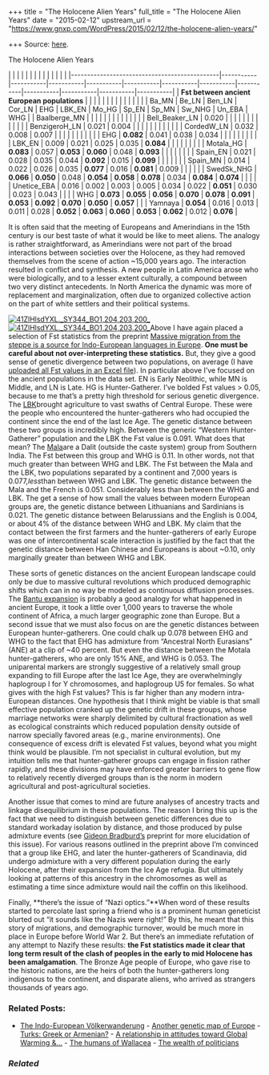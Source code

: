 +++
title = "The Holocene Alien Years"
full_title = "The Holocene Alien Years"
date = "2015-02-12"
upstream_url = "https://www.gnxp.com/WordPress/2015/02/12/the-holocene-alien-years/"

+++
Source: [here](https://www.gnxp.com/WordPress/2015/02/12/the-holocene-alien-years/).

The Holocene Alien Years

|                                              |           |           |           |           |           |           |           |           |           |           |           |           | |----------------------------------------------|-----------|-----------|-----------|-----------|-----------|-----------|-----------|-----------|-----------|-----------|-----------|-----------| | **Fst between ancient European populations** |           |           |           |           |           |           |           |           |           |           |           |           | |                                             | Ba_MN     | Be_LN     | Ben_LN    | Cor_LN    | EHG       | LBK_EN    | Mo_HG     | Sp_EN     | Sp_MN     | Sw_NHG    | Un_EBA    | WHG       | | Baalberge_MN                                 |          |          |          |          |          |          |          |          |          |          |          |          | | Bell_Beaker_LN                               | 0.020     |          |          |          |          |          |          |          |          |          |          |          | | BenzigeroH_LN                                | 0.021     | 0.004     |          |          |          |          |          |          |          |          |          |          | | CordedW_LN                                   | 0.032     | 0.008     | 0.007     |          |          |          |          |          |          |          |          |          | | EHG                                          | **0.082** | 0.041     | 0.038     | 0.034     |          |          |          |          |          |          |          |          | | LBK_EN                                       | 0.009     | 0.021     | 0.025     | 0.035     | **0.084** |          |          |          |          |          |          |          | | Motala_HG                                    | **0.083** | 0.057     | **0.053** | **0.060** | 0.048     | **0.093** |          |          |          |          |          |          | | Spain_EN                                     | 0.021     | 0.028     | 0.035     | 0.044     | **0.092** | 0.015     | **0.099** |          |          |          |          |          | | Spain_MN                                     | 0.014     | 0.022     | 0.026     | 0.035     | **0.077** | 0.016     | **0.081** | 0.009     |          |          |          |          | | SwedSk_NHG                                   | **0.066** | **0.050** | 0.048     | **0.054** | **0.058** | **0.078** | 0.034     | **0.084** | **0.074** |          |          |          | | Unetice_EBA                                  | 0.016     | 0.002     | 0.003     | 0.005     | 0.034     | 0.022     | **0.051** | 0.030     | 0.023     | 0.043     |          |          | | WHG                                          | **0.073** | **0.055** | **0.056** | **0.070** | **0.078** | **0.091** | **0.053** | **0.092** | **0.070** | **0.050** | **0.057** |          | | Yamnaya                                      | **0.054** | 0.016     | 0.013     | 0.011     | 0.028     | **0.052** | **0.063** | **0.060** | **0.053** | **0.062** | 0.012     | **0.076** |

It is often said that the meeting of Europeans and Amerindians in the 15th century is our best taste of what it would be like to meet aliens. The analogy is rather straightforward, as Amerindians were not part of the broad interactions between societies over the Holocene, as they had removed themselves from the scene of action \~15,000 years ago. The interaction resulted in conflict and synthesis. A new people in Latin America arose who were biologically, and to a lesser extent culturally, a compound between two very distinct antecedents. In North America the dynamic was more of replacement and marginalization, often due to organized collective action on the part of white settlers and their political systems.

[![41ZlHlsdYXL.\_SY344_BO1,204,203,200\_](https://i0.wp.com/www.unz.com/wp-content/uploads/2015/02/41ZlHlsdYXL._SY344_BO1204203200_-205x300.jpg?resize=205%2C300)![41ZlHlsdYXL.\_SY344_BO1,204,203,200\_](https://i0.wp.com/www.unz.com/wp-content/uploads/2015/02/41ZlHlsdYXL._SY344_BO1204203200_-205x300.jpg?resize=205%2C300)](https://www.amazon.com/exec/obidos/ASIN/B000RGSUMM/geneexpressio-20)Above I have again placed a selection of Fst statistics from the preprint [Massive migration from the steppe is a source for Indo-European languages in Europe](http://biorxiv.org/content/early/2015/02/10/013433). **One must be careful about not over-interpreting these statistics.** But, they give a good sense of genetic divergence between two populations, on average (I have [uploaded all Fst values in an Excel file](http://www.unz.com/wp-content/uploads/2015/02/Fst.xlsx)). In particular above I’ve focused on the ancient populations in the data set. EN is Early Neolithic, while MN is Middle, and LN is Late. HG is Hunter-Gatherer. I’ve bolded Fst values \> 0.05, because to me that’s a pretty high threshold for serious genetic divergence. The [LBK](https://en.wikipedia.org/wiki/Beaker_culture)brought agriculture to vast swaths of Central Europe. These were the people who encountered the hunter-gatherers who had occupied the continent since the end of the last Ice Age. The genetic distance between these two groups is incredibly high. Between the generic “Western Hunter-Gatherer” population and the LBK the Fst value is 0.091. What does that mean? The [Mala](https://en.wikipedia.org/wiki/Mala_(caste))are a Dalit (outside the caste system) group from Southern India. The Fst between this group and WHG is 0.11. In other words, not that much greater than between WHG and LBK. The Fst between the Mala and the LBK, two populations separated by a continent and 7,000 years is 0.077,*less*than between WHG and LBK. The genetic distance between the Mala and the French is 0.051. Considerably less than between the WHG and LBK. The get a sense of how small the values between modern European groups are, the genetic distance between Lithuanians and Sardinians is 0.021. The genetic distance between Belarussians and the English is 0.004, or about 4% of the distance between WHG and LBK. My claim that the contact between the first farmers and the hunter-gatherers of early Europe was one of intercontinental scale interaction is justified by the fact that the genetic distance between Han Chinese and Europeans is about \~0.10, only marginally greater than between WHG and LBK.

These sorts of genetic distances on the ancient European landscape could only be due to massive cultural revolutions which produced demographic shifts which can in no way be modeled as continuous diffusion processes. The [Bantu expansion](https://en.wikipedia.org/wiki/Bantu_expansion) is probably a good analogy for what happened in ancient Europe, it took a little over 1,000 years to traverse the whole continent of Africa, a much larger geographic zone than Europe. But a second issue that we must also focus on are the genetic distances between European hunter-gatherers. One could chalk up 0.078 between EHG and WHG to the fact that EHG has admixture from “Ancestral North Eurasians” (ANE) at a clip of \~40 percent. But even the distance between the Motala hunter-gatherers, who are only 15% ANE, and WHG is 0.053. The uniparental markers are strongly suggestive of a relatively small group expanding to fill Europe after the last Ice Age, they are overwhelmingly haplogroup I for Y chromosomes, and haplogroup U5 for females. So what gives with the high Fst values? This is far higher than any modern intra-European distances. One hypothesis that I think might be viable is that small effective population cranked up the genetic drift in these groups, whose marriage networks were sharply delimited by cultural fractionation as well as ecological constraints which reduced population density outside of narrow specially favored areas (e.g., marine environments). One consequence of excess drift is elevated Fst values, beyond what you might think would be plausible. I’m not specialist in cultural evolution, but my intuition tells me that hunter-gatherer groups can engage in fission rather rapidly, and these divisions may have enforced greater barriers to gene flow to relatively recently diverged groups than is the norm in modern agricultural and post-agricultural societies.

Another issue that comes to mind are future analyses of ancestry tracts and linkage disequilibrium in these populations. The reason I bring this up is the fact that we need to distinguish between genetic differences due to standard workaday isolation by distance, and those produced by pulse admixture events (see [Gideon Bradburd’s](http://biorxiv.org/content/early/2015/01/07/013474) preprint for more elucidation of this issue). For various reasons outlined in the preprint above I’m convinced that a group like EHG, and later the hunter-gatherers of Scandinavia, did undergo admixture with a very different population during the early Holocene, after their expansion from the Ice Age refugia. But ultimately looking at patterns of this ancestry in the chromosomes as well as estimating a time since admixture would nail the coffin on this likelihood.

Finally, **there’s the issue of “Nazi optics.”**When word of these results started to percolate last spring a friend who is a prominent human geneticist blurted out “it sounds like the Nazis were right!” By this, he meant that this story of migrations, and demographic turnover, would be much more in place in Europe before World War 2. But there’s an immediate refutation of any attempt to Nazify these results: **the Fst statistics made it clear that long term result of the clash of peoples in the early to mid Holocene has been amalgamation**. The Bronze Age people of Europe, who gave rise to the historic nations, are the heirs of both the hunter-gatherers long indigenous to the continent, and disparate aliens, who arrived as strangers thousands of years ago.

### Related Posts:

- [The Indo-European
  Völkerwanderung](https://www.gnxp.com/WordPress/2015/02/11/the-indo-european-volkswanderung/) - [Another genetic map of
  Europe](https://www.gnxp.com/WordPress/2008/11/21/another-genetic-map-of-europe/) - [Turks: Greek or
  Armenian?](https://www.gnxp.com/WordPress/2021/08/24/turks-greek-or-armenian/) - [A relationship in attitudes toward Global Warming
  &…](https://www.gnxp.com/WordPress/2010/10/24/a-relationship-in-attitudes-toward-global-warming-evolution/) - [The humans of
  Wallacea](https://www.gnxp.com/WordPress/2021/08/26/the-humans-of-wallacea/) - [The wealth of
  politicians](https://www.gnxp.com/WordPress/2009/11/26/the-wealth-of-politicians/)

### *Related*

[](https://www.addtoany.com/add_to/facebook?linkurl=https%3A%2F%2Fwww.gnxp.com%2FWordPress%2F2015%2F02%2F12%2Fthe-holocene-alien-years%2F&linkname=The%20Holocene%20Alien%20Years "Facebook")[](https://www.addtoany.com/add_to/twitter?linkurl=https%3A%2F%2Fwww.gnxp.com%2FWordPress%2F2015%2F02%2F12%2Fthe-holocene-alien-years%2F&linkname=The%20Holocene%20Alien%20Years "Twitter")[](https://www.addtoany.com/add_to/email?linkurl=https%3A%2F%2Fwww.gnxp.com%2FWordPress%2F2015%2F02%2F12%2Fthe-holocene-alien-years%2F&linkname=The%20Holocene%20Alien%20Years "Email")[](https://www.addtoany.com/share)
